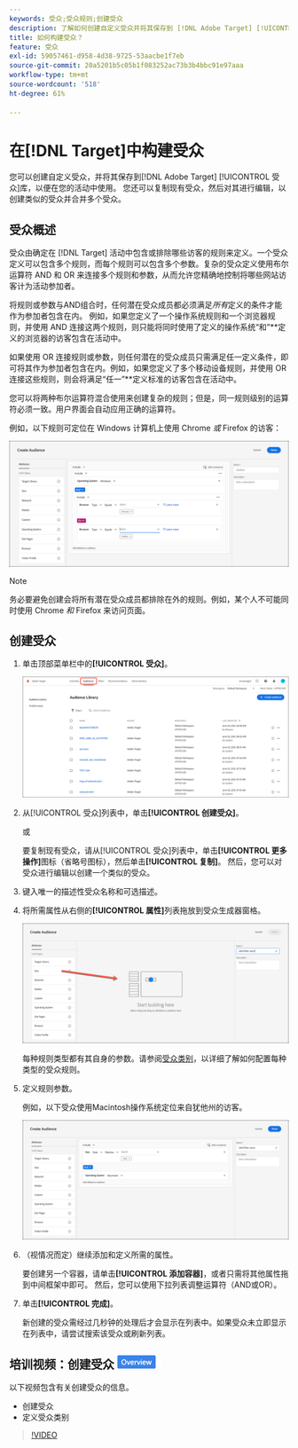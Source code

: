 ```yaml
---
keywords: 受众;受众规则;创建受众
description: 了解如何创建自定义受众并将其保存到 [!DNL Adobe Target] [!UICONTROL Audiences] 库，以供在您的活动中使用。
title: 如何构建受众？
feature: 受众
exl-id: 59057461-d958-4d38-9725-53aacbe1f7eb
source-git-commit: 20a5201b5c05b1f083252ac73b3b4bbc91e97aaa
workflow-type: tm+mt
source-wordcount: '518'
ht-degree: 61%

---
```


# 在[!DNL Target]中构建受众

您可以创建自定义受众，并将其保存到[!DNL Adobe Target] [!UICONTROL 受众]库，以便在您的活动中使用。 您还可以复制现有受众，然后对其进行编辑，以创建类似的受众并合并多个受众。

## 受众概述

受众由确定在 [!DNL Target] 活动中包含或排除哪些访客的规则来定义。一个受众定义可以包含多个规则，而每个规则可以包含多个参数。复杂的受众定义使用布尔运算符 AND 和 OR 来连接多个规则和参数，从而允许您精确地控制将哪些网站访客计为活动参加者。

将规则或参数与AND组合时，任何潜在受众成员都必须满足&#x200B;*所有*&#x200B;定义的条件才能作为参加者包含在内。 例如，如果您定义了一个操作系统规则和一个浏览器规则，并使用 AND 连接这两个规则，则只能将同时使用了定义的操作系统“和”**&#x200B;定义的浏览器的访客包含在活动中。

如果使用 OR 连接规则或参数，则任何潜在的受众成员只需满足任一定义条件，即可将其作为参加者包含在内。例如，如果您定义了多个移动设备规则，并使用 OR 连接这些规则，则会将满足“任一”**&#x200B;定义标准的访客包含在活动中。

您可以将两种布尔运算符混合使用来创建复杂的规则；但是，同一规则级别的运算符必须一致。用户界面会自动应用正确的运算符。

例如，以下规则可定位在 Windows 计算机上使用 Chrome *或* Firefox 的访客：

![创建受众](assets/audience_create.png)

>[!NOTE]
>
>务必要避免创建会将所有潜在受众成员都排除在外的规则。例如，某个人不可能同时使用 Chrome *和* Firefox 来访问页面。

## 创建受众

1. 单击顶部菜单栏中的&#x200B;**[!UICONTROL 受众]**。

   ![](assets/audiences_list.png)

1. 从[!UICONTROL 受众]列表中，单击&#x200B;**[!UICONTROL 创建受众]**。

   或

   要复制现有受众，请从[!UICONTROL 受众]列表中，单击&#x200B;**[!UICONTROL 更多操作]**&#x200B;图标（省略号图标），然后单击&#x200B;**[!UICONTROL 复制]**。 然后，您可以对受众进行编辑以创建一个类似的受众。

1. 键入唯一的描述性受众名称和可选描述。
1. 将所需属性从右侧的&#x200B;**[!UICONTROL 属性]**&#x200B;列表拖放到受众生成器窗格。

   ![拖放属性](assets/drag-attribute.png)

   每种规则类型都有其自身的参数。请参阅[受众类别](/help/c-target/c-audiences/c-target-rules/target-rules.md#concept_E3A77E42F1644503A829B5107B20880D)，以详细了解如何配置每种类型的受众规则。

1. 定义规则参数。

   例如，以下受众使用Macintosh操作系统定位来自犹他州的访客。

   ![犹他州/Macintosh受众](assets/adience-builder.png)

1. （视情况而定）继续添加和定义所需的属性。

   要创建另一个容器，请单击&#x200B;**[!UICONTROL 添加容器]**，或者只需将其他属性拖到中间框架中即可。 然后，您可以使用下拉列表调整运算符（AND或OR）。

1. 单击&#x200B;**[!UICONTROL 完成]**。

   新创建的受众需经过几秒钟的处理后才会显示在列表中。如果受众未立即显示在列表中，请尝试搜索该受众或刷新列表。

## 培训视频：创建受众  ![概述徽章](/help/assets/overview.png)

以下视频包含有关创建受众的信息。

* 创建受众
* 定义受众类别

>[!VIDEO](https://video.tv.adobe.com/v/17392)
